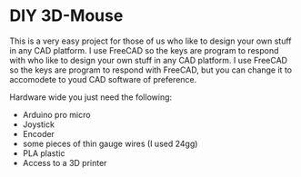 # DIY 3D-Mouse

This is a very easy project for those of us who like to design your own stuff in any CAD platform. I use FreeCAD so the keys are program to respond with  who like to design your own stuff in any CAD platform. I use FreeCAD so the keys are program to respond with FreeCAD, but you can change it to accomodete to youd CAD software of preference.

Hardware wide you just need the following:

- Arduino pro micro
- Joystick
- Encoder
- some pieces of thin gauge wires (I used 24gg)
- PLA plastic
- Access to a 3D printer
